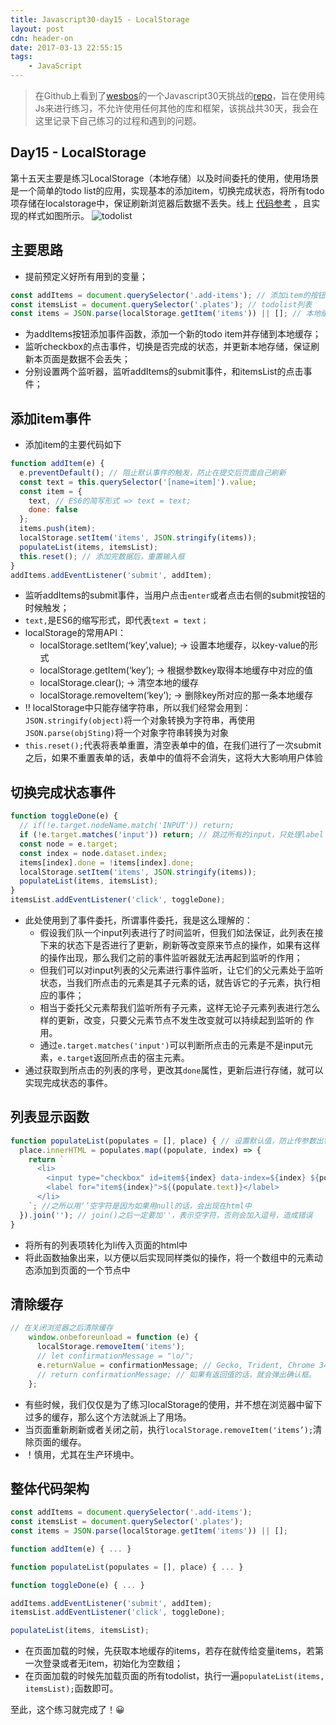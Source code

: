 ```yaml
---
title: Javascript30-day15 - LocalStorage
layout: post
cdn: header-on
date: 2017-03-13 22:55:15
tags:
    - JavaScript
---
```


> 在Github上看到了[wesbos](https://twitter.com/wesbos)的一个Javascript30天挑战的[repo](https://github.com/wesbos/JavaScript30)，旨在使用纯Js来进行练习，不允许使用任何其他的库和框架，该挑战共30天，我会在这里记录下自己练习的过程和遇到的问题。

## Day15 - LocalStorage

第十五天主要是练习LocalStorage（本地存储）以及时间委托的使用，使用场景是一个简单的todo list的应用，实现基本的添加item，切换完成状态，将所有todo项存储在localstorage中，保证刷新浏览器后数据不丢失。线上 [代码参考](http://htmlpreview.github.io/?https://github.com/winar-jin/JavaScript30-Challenge/blob/master/15%20-%20LocalStorage/index.html) ，且实现的样式如图所示。
![todolist](http://7xss68.com1.z0.glb.clouddn.com/blog/post/todolist.png)
## 主要思路
* 提前预定义好所有用到的变量；
```Javascript
const addItems = document.querySelector('.add-items'); // 添加item的按钮
const itemsList = document.querySelector('.plates'); // todolist列表
const items = JSON.parse(localStorage.getItem('items')) || []; // 本地缓存的所有todoitem
```
* 为addItems按钮添加事件函数，添加一个新的todo item并存储到本地缓存；
* 监听checkbox的点击事件，切换是否完成的状态，并更新本地存储，保证刷新本页面是数据不会丢失；
* 分别设置两个监听器，监听addItems的submit事件，和itemsList的点击事件；

## 添加item事件
* 添加item的主要代码如下

```Javascript
function addItem(e) {
  e.preventDefault(); // 阻止默认事件的触发，防止在提交后页面自己刷新
  const text = this.querySelector('[name=item]').value;
  const item = {
    text, // ES6的简写形式 => text = text;
    done: false
  };
  items.push(item);
  localStorage.setItem('items', JSON.stringify(items));
  populateList(items, itemsList);
  this.reset(); // 添加完数据后，重置输入框      
}
addItems.addEventListener('submit', addItem);
```
* 监听addItems的submit事件，当用户点击`enter`或者点击右侧的submit按钮的时候触发；
* `text,`是ES6的缩写形式，即代表`text = text；`
* localStorage的常用API：
	* localStorage.setItem(‘key’,value); -> 设置本地缓存，以key-value的形式
	* localStorage.getItem(‘key’); -> 根据参数key取得本地缓存中对应的值
	* localStorage.clear();  -> 清空本地的缓存
	* localStorage.removeItem(‘key’); -> 删除key所对应的那一条本地缓存
* ‼ localStorage中只能存储字符串，所以我们经常会用到： `JSON.stringify(object)`将一个对象转换为字符串，再使用`JSON.parse(objSting)`将一个对象字符串转换为对象
* `this.reset();`代表将表单重置，清空表单中的值，在我们进行了一次submit之后，如果不重置表单的话，表单中的值将不会消失，这将大大影响用户体验

## 切换完成状态事件
```Javascript
function toggleDone(e) {
  // if(!e.target.nodeName.match('INPUT')) return;
  if (!e.target.matches('input')) return; // 跳过所有的input，只处理label
  const node = e.target;
  const index = node.dataset.index;
  items[index].done = !items[index].done;
  localStorage.setItem('items', JSON.stringify(items));
  populateList(items, itemsList);
}
itemsList.addEventListener('click', toggleDone);
```
* 此处使用到了事件委托，所谓事件委托，我是这么理解的：
	* 假设我们队一个input列表进行了时间监听，但我们如法保证，此列表在接下来的状态下是否进行了更新，刷新等改变原来节点的操作，如果有这样的操作出现，那么我们之前的事件监听器就无法再起到监听的作用；
	* 但我们可以对input列表的父元素进行事件监听，让它们的父元素处于监听状态，当我们所点击的元素是其子元素的话，就告诉它的子元素，执行相应的事件；
	* 相当于委托父元素帮我们监听所有子元素，这样无论子元素列表进行怎么样的更新，改变，只要父元素节点不发生改变就可以持续起到监听的 作用。
	* 通过`e.target.matches('input')`可以判断所点击的元素是不是input元素，`e.target`返回所点击的宿主元素。
* 通过获取到所点击的列表的序号，更改其`done`属性，更新后进行存储，就可以实现完成状态的事件。

## 列表显示函数
```Javascript
function populateList(populates = [], place) { // 设置默认值，防止传参数出错的时候crash
  place.innerHTML = populates.map((populate, index) => {
    return `
      <li>
        <input type="checkbox" id=item${index} data-index=${index} ${populate.done ? 'checked' : ''}>
        <label for="item${index}">${(populate.text)}</label>
      </li>
    `; //之所以用‘’空字符是因为如果用null的话，会出现在html中
  }).join(''); // join()之后一定要加''，表示空字符，否则会加入逗号，造成错误  
}
```
* 将所有的列表项转化为li传入页面的html中
* 将此函数抽象出来，以方便以后实现同样类似的操作，将一个数组中的元素动态添加到页面的一个节点中

## 清除缓存
```Javascript
// 在关闭浏览器之后清除缓存
    window.onbeforeunload = function (e) {
      localStorage.removeItem('items');
      // let confirmationMessage = "\o/";
      e.returnValue = confirmationMessage; // Gecko, Trident, Chrome 34+
      // return confirmationMessage; // 如果有返回值的话，就会弹出确认框。
    };
```
* 有些时候，我们仅仅是为了练习localStorage的使用，并不想在浏览器中留下过多的缓存，那么这个方法就派上了用场。
* 当页面重新刷新或者关闭之前，执行`localStorage.removeItem('items’);`清除页面的缓存。
* ！慎用，尤其在生产环境中。

## 整体代码架构
```Javascript
const addItems = document.querySelector('.add-items');
const itemsList = document.querySelector('.plates');
const items = JSON.parse(localStorage.getItem('items')) || [];

function addItem(e) { ... }

function populateList(populates = [], place) { ... }

function toggleDone(e) { ... }

addItems.addEventListener('submit', addItem);
itemsList.addEventListener('click', toggleDone);

populateList(items, itemsList);
```
* 在页面加载的时候，先获取本地缓存的items，若存在就传给变量items，若第一次登录或者无item，初始化为空数组；
* 在页面加载的时候先加载页面的所有todolist，执行一遍`populateList(items, itemsList);`函数即可。

至此，这个练习就完成了！😀
